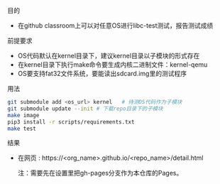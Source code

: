 目的
- 在github classroom上可以对任意OS进行libc-test测试，报告测试成绩

前提要求
- OS代码默认在kernel目录下，建议kernel目录以子模块的形式存在
- 在kernel目录下执行make命令要生成内核二进制文件：kernel-qemu
- OS要支持fat32文件系统，要能读出sdcard.img里的测试程序

用法
```bash
git submodule add <os_url> kernel   # 待测OS代码作为子模块
git submodule update --init # 下载repo目录下的子模块
make image
pip3 install -r scripts/requirements.txt
make test
```

结果
- 在网页 : https://<org_name>.github.io/<repo_name>/detail.html

  注：需要先在设置里把gh-pages分支作为本仓库的Pages。